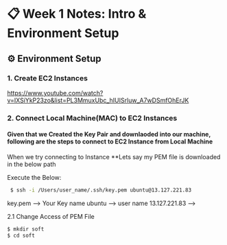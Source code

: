 # 📋 Week 1 Notes: Intro & Environment Setup


## ⚙ Environment Setup 

### 1. Create EC2 Instances

https://www.youtube.com/watch?v=IXSiYkP23zo&list=PL3MmuxUbc_hIUISrluw_A7wDSmfOhErJK 

### 2. Connect Local Machine(MAC) to EC2 Instances
#### Given that we Created the Key Pair and downlaoded into our machine, following are the steps to connect to EC2 Instance from Local Machine
 When we try connecting to Instance 
 **Lets say my PEM file is downloaded in the below path 

Execute the Below:
```sh
 $ ssh -i /Users/user_name/.ssh/key.pem ubuntu@13.127.221.83
```
key.pem       --> Your Key name
ubuntu        --> user name
13.127.221.83 -->

2.1 Change Access of PEM File

```sh
$ mkdir soft
$ cd soft
```
